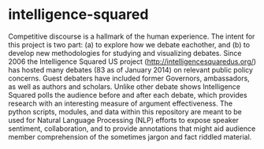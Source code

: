 intelligence-squared
====================

Competitive discourse is a hallmark of the human experience.  The intent for this project is two part: (a) to explore how we debate eachother, and (b) to develop new methodologies for studying and visualizing debates.  Since 2006 the Intelligence Squared US project (http://intelligencesquaredus.org/) has hosted many debates (83 as of January 2014) on relevant public policy concerns.  Guest debaters have included former Governors, ambassadors, as well as authors and scholars.  Unlike other debate shows Intelligence Squared polls the audience before and after each debate, which provides research with an interesting measure of argument effectiveness.  The python scripts, modules, and data within this repository are meant to be used for Natural Language Processing (NLP) efforts to expose speaker sentiment, collaboration, and to provide annotations that might aid audience member comprehension of the sometimes jargon and fact riddled material.
